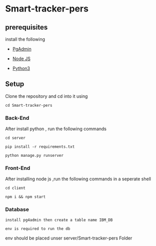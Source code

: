 # Smart-tracker-pers

## prerequisites
    
install the following 

 - [PgAdmin](https://www.pgadmin.org/download/)
 
 - [Node JS](https://nodejs.org/en/download/)

 - [Python3](https://www.python.org/downloads/)

## Setup

Clone the repository and cd into it using 
    
    cd Smart-tracker-pers

### Back-End


After install python , run the following commands 

    cd server

    pip install -r requirements.txt

    python manage.py runserver

### Front-End


After installing node js ,run the following commands in a seperate shell

    cd client

    npm i && npm start



### Database

    install pg4admin then create a table name IBM_DB

    env is required to run the db

env should be placed unser server/Smart-tracker-pers Folder
